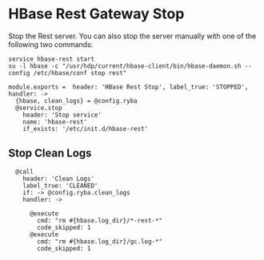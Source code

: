 
# HBase Rest Gateway Stop

Stop the Rest server. You can also stop the server manually with one of
the following two commands:

```
service hbase-rest start
su -l hbase -c "/usr/hdp/current/hbase-client/bin/hbase-daemon.sh --config /etc/hbase/conf stop rest"
```

    module.exports =  header: 'HBase Rest Stop', label_true: 'STOPPED', handler: ->
      {hbase, clean_logs} = @config.ryba
      @service.stop
        header: 'Stop service'
        name: 'hbase-rest'
        if_exists: '/etc/init.d/hbase-rest'

## Stop Clean Logs

      @call
        header: 'Clean Logs'
        label_true: 'CLEANED'
        if: -> @config.ryba.clean_logs
        handler: ->

          @execute
            cmd: "rm #{hbase.log_dir}/*-rest-*"
            code_skipped: 1
          @execute
            cmd: "rm #{hbase.log_dir}/gc.log-*"
            code_skipped: 1

